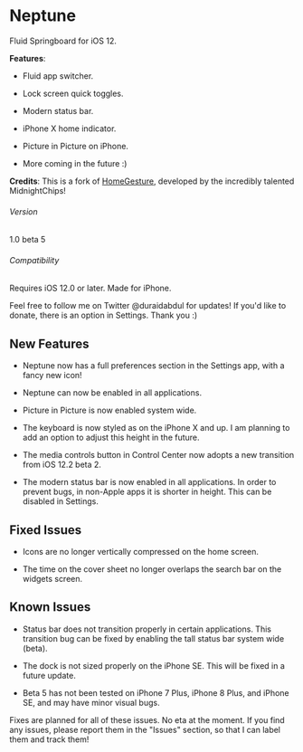 # Neptune
Fluid Springboard for iOS 12.

**Features**:

- Fluid app switcher.

- Lock screen quick toggles.

- Modern status bar.

- iPhone X home indicator.

- Picture in Picture on iPhone.

- More coming in the future :)

**Credits**: This is a fork of [HomeGesture](https://github.com/midnightchip/midnightchip.github.io), developed by the incredibly talented MidnightChips!

###### Version
1.0 beta 5
###### Compatibility
Requires iOS 12.0 or later. Made for iPhone.

Feel free to follow me on Twitter @duraidabdul for updates! If you'd like to donate, there is an option in Settings. Thank you :)

## New Features

- Neptune now has a full preferences section in the Settings app, with a fancy new icon!

- Neptune can now be enabled in all applications.

- Picture in Picture is now enabled system wide.

- The keyboard is now styled as on the iPhone X and up. I am planning to add an option to adjust this height in the future.

- The media controls button in Control Center now adopts a new transition from iOS 12.2 beta 2.

- The modern status bar is now enabled in all applications. In order to prevent bugs, in non-Apple apps it is shorter in height. This can be disabled in Settings.

## Fixed Issues

- Icons are no longer vertically compressed on the home screen.

- The time on the cover sheet no longer overlaps the search bar on the widgets screen.

## Known Issues

- Status bar does not transition properly in certain applications. This transition bug can be fixed by enabling the tall status bar system wide (beta).

- The dock is not sized properly on the iPhone SE. This will be fixed in a future update.

- Beta 5 has not been tested on iPhone 7 Plus, iPhone 8 Plus, and iPhone SE, and may have minor visual bugs.

Fixes are planned for all of these issues. No eta at the moment. If you find any issues, please report them in the "Issues" section, so that I can label them and track them!
